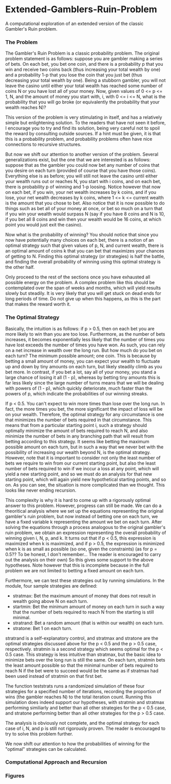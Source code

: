 # Extended-Gamblers-Ruin-Problem
A computational exploration of an extended version of the classic Gambler's Ruin problem.

### The Problem
The Gambler's Ruin Problem is a classic probability problem. The original problem statement is as follows: suppose you are gambler making a series of bets. On each bet, you bet one coin, and there is a probability p that you win and receive two coins back (thus increasing your total wealth by one) and a probability 1-p that you lose the coin that you just bet (thus decreasing your total wealth by one). Being a stubborn gambler, you will not leave the casino until either your total wealth has reached some number of coins N or you have lost all of your money. Now, given values of 0 <= p <= 1, N, and the amount of money you start with, i, with 0 <= i <= N, what is the probability that you will go broke (or equivalently the probability that your wealth reaches N)?

This version of the problem is very stimulating in itself, and has a relatively simple but enlightening solution. To the readers that have not seen it before, I encourage you to try and find its solution, being very careful not to spoil the reward by consulting outside sources. If a hint must be given, it is that this is a probability problem, and probability problems often have nice connections to recursive structures.

But now we shift our attention to another version of the problem. Several generalizations exist, but the one that we are interested is as follows: suppose that as the gambler you could now bet any number of coins that you desire on each turn (provided of course that you have those coins). Everything else is as before; you will still not leave the casino until either your wealth runs out or reaches N, you start with i coins, and on each bet, there is probability p of winning and 1-p loosing. Notice however that now on each bet, if you win, your net wealth increases by k coins, and if you lose, your net wealth decreases by k coins, where 1 <= k <= current wealth is the amount that you chose to bet. Also notice that it is now possible to do things such as bet all of your money at once, or bet so much on a turn that if you win your wealth would surpass N (say if you have 8 coins and N is 10, if you bet all 8 coins and win then your wealth would be 16 coins, at which point you would just exit the casino).

Now what is the probability of winning? You should notice that since you now have potentially many choices on each bet, there is a notion of an optimal strategy such that given values of p, N, and current wealth, there is an optimal amount of coins k that you can bet that maximizes your chances of getting to N. Finding this optimal strategy (or strategies) is half the battle, and finding the overall probability of winning using this optimal strategy is the other half.

Only proceed to the rest of the sections once you have exhausted all possible energy on the problem. A complex problem like this should be contemplated over the span of weeks and months, which will yield results slowly but steadily. It is very likely that you will get stuck on dead ends for long periods of time. Do not give up when this happens, as this is the part that makes the reward worth it.

### The Optimal Strategy
Basically, the intuition is as follows: if p > 0.5, then on each bet you are more likely to win than you are too lose. Furthermore, as the number of bets increases, it becomes exponentially less likely that the number of times you have lost exceeds the number of times you have won. As such, you can rely on a net increase in wealth over the long run. But how much do you bet on each turn? The minimum possible amount; one coin. This is because by betting a small amount of money, you can expect your wealth to fluctuate up and down by tiny amounts on each turn, but likely steadily climb as you bet more. In contrast, if you bet a lot, say all of your money, you stand a large chance of losing it all (1 - p), whereas by betting tiny amounts this is far less likely since the large number of turns means that we will be dealing with powers of (1 - p), which quickly deteriorate, much faster than the powers of p, which indicate the probabilities of our winning streaks.

If p < 0.5. You can't expect to win more times than lose over the long run. In fact, the more times you bet, the more significant the impact of loss will be on your wealth. Therefore, the optimal strategy for any circumstance is one that minimizes the number of bets required in that circumstance. This means that from a particular starting point i, such a strategy should optimally minimize the amount of bets required to reach N, and also minimize the number of bets in any branching path that will result from betting according to this strategy. It seems like betting the maximum possible amount on each turn, but in such a way that we never bet with the possibility of increasing our wealth beyond N, is the optimal strategy. However, note that it is important to consider not only the least number of bets we require to win from our current starting point, but also the least number of bets required to win if we inccur a loss at any point, which will yield a new starting point, and so we must do an analysis for that new starting point, which will again yield new hypothetical starting points, and so on. As you can see, the situation is more complicated than we thought. This looks like never ending recursion.

This complexity is why it is hard to come up with a rigorously optimal answer to this problem. However, progress can still be made. We can do a theoritical analysis where we set up the equations representing the original gambler's ruin problem, but now instead of betting one on each turn, we have a fixed variable k representing the amount we bet on each turn. After solving the equations through a process analogous to the original gambler's ruin problem, we obtain an expression representing the overall probability of winning given i, N, p, and k. It turns out that if p < 0.5, this expression is maximized when k is maximized, and if p > 0.5, the expression is minimized when k is as small as possible (so one, given the constraints) (as for p = 0.5?? To be honest, I don't remember... The reader is encouraged to carry out the analysis on their own) So this gives some support to the above hypotheses. Note however that this is incomplete because in the full problem we are not limited to betting a fixed amount on each turn.

Furthermore, we can test these strategies out by running simulations. In the module, four sample strategies are defined:
 * stratmax: Bet the maximum amount of money that does not result in wealth going above N on each turn.
 * startmin: Bet the minimum amount of money on each turn in such a way that the number of bets required to reach N from the starting is still minimal.
 * stratrand: Bet a random amount (that is within our wealth) on each turn.
 * stratone: Bet 1 on each turn.
 
 stratrand is a self-explanatory control, and stratmax and stratone are the optimal strategies discussed above for the p < 0.5 and the p > 0.5 case, respectively. stratmin is a second strategy which seems optimal for the p < 0.5 case. This strategy is less intuitive than stratmax, but the basic idea to minimize bets over the long run is still the same. On each turn, stratmin bets the least amount possible so that the minimal number of bets required to reach N if the bet were to succeed would be the same as if stratmax had been used instead of stratmin on that first bet.
 
The function teststrats runs a randomized simulation of these four strategies for a specified number of iterations, recording the proportion of wins (the gambler reaches N) to the total iteration count. Running this simulation does indeed support our hypotheses, with stratmin and stratmax performing similiarly and better than all other strategies for the p < 0.5 case, and stratone performing better than all other strategies for the p > 0.5 case.

The analysis is obviously not complete, and the optimal strategy for each case of i, N, and p is still not rigorously proven. The reader is encouraged to try to solve this problem further.

We now shift our attention to how the probabilities of winning for the "optimal" strategies can be calculated.

 ### Computational Approach and Recursion
 
### Figures

<!-- Problem statement, (discoveries, derivations, function derivations, observations), how to use, unexplored avenues (so much more to be done) -->
<!-- Connecting self similarity of figures with self similarity of strategies, isomorphisms of the recursion, GEB -->
<!-- Incomplete -->
